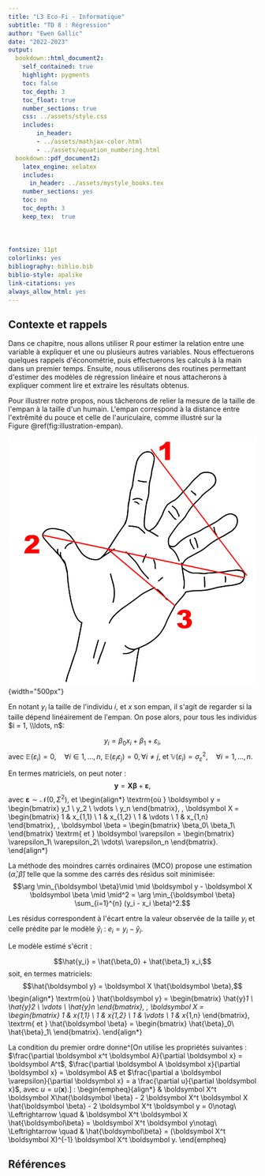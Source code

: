 ```yaml
---
title: "L3 Eco-Fi - Informatique"
subtitle: "TD 8 : Régression"
author: "Ewen Gallic"
date: "2022-2023"
output:
  bookdown::html_document2:
    self_contained: true
    highlight: pygments
    toc: false
    toc_depth: 3
    toc_float: true
    number_sections: true
    css: ../assets/style.css
    includes:
        in_header: 
        - ../assets/mathjax-color.html
        - ../assets/equation_numbering.html
  bookdown::pdf_document2:
    latex_engine: xelatex
    includes:
      in_header: ../assets/mystyle_books.tex
    number_sections: yes
    toc: no
    toc_depth: 3
    keep_tex:  true
  
  
  
fontsize: 11pt
colorlinks: yes
bibliography: biblio.bib
biblio-style: apalike
link-citations: yes
always_allow_html: yes
---
```


## Contexte et rappels

Dans ce chapitre, nous allons utiliser R pour estimer la relation entre une variable à expliquer et une ou plusieurs autres variables. Nous effectuerons quelques rappels d'économétrie, puis effectuerons les calculs à la main dans un premier temps. Ensuite, nous utiliserons des routines permettant d'estimer des modèles de régression linéaire et nous attacherons à expliquer comment lire et extraire les résultats obtenus.

Pour illustrer notre propos, nous tâcherons de relier la mesure de la taille de l'empan à la taille d'un humain. L'empan correspond à la distance entre l'extrêmité du pouce et celle de l'auriculaire, comme illustré sur la Figure \@ref(fig:illustration-empan).

![(#fig:illustration-empan) Schéma montrant que l'empan correspond à la distance entre l'extrêmité du pouce et celle de l'auriculaire.](figs/Mesures_de_la_main_artlibre_jnl.png "Le trait no 2 figure un empan. Source:  https://fr.wiktionary.org/wiki/empan"){width="500px"}


En notant $y_i$ la taille de l'individu $i$, et $x$ son empan, il s'agit de regarder si la taille dépend linéairement de l'empan. On pose alors, pour tous les individus $i = 1, \\ldots, n$:

$$y_i = \beta_0 x_i + \beta_1 + \varepsilon_i,$$
avec $\mathbb{E}(\varepsilon_i) = 0, \quad \forall i \in 1,\ldots, n$, $\mathbb{E}(\varepsilon_i \varepsilon_j) = 0, \forall i \ne j$, et $\mathbb{V}(\varepsilon_i) = \sigma^2_{\varepsilon}, \quad \forall i = 1, \ldots, n.$

En termes matriciels, on peut noter :
$$\boldsymbol y = \boldsymbol X \boldsymbol \beta + \boldsymbol \varepsilon,$$
avec $\boldsymbol \varepsilon \sim \mathcal{N}(0, \Sigma^2)$, et 
\begin{align*}
  \textrm{où } \boldsymbol y = \begin{bmatrix}
		y_1 \\ y_2 \\ \vdots \\ y_n
	\end{bmatrix}, \, \boldsymbol X = \begin{bmatrix}
	  1 & x_{1,1}  \\
	  1 & x_{1,2}  \\
	  1 & \vdots  \\
	  1 & x_{1,n} 
 \end{bmatrix}, \, \boldsymbol \beta =  \begin{bmatrix}
 	\beta_0\\
 	\beta_1\\
 \end{bmatrix} \textrm{ et } \boldsymbol \varepsilon = \begin{bmatrix}
   \varepsilon_1\\
   \varepsilon_2\\
 	\vdots\\
 	\varepsilon_n
 \end{bmatrix}.
\end{align*}

La méthode des moindres carrés ordinaires (MCO) propose une estimation $(\hat\alpha, \hat\beta)$ telle que la somme des carrés des résidus soit minimisée:
$$\arg \min_{\boldsymbol \beta}\mid \mid \boldsymbol y - \boldsymbol X \boldsymbol \beta \mid \mid^2 = \arg \min_{\boldsymbol \beta} \sum_{i=1}^{n} (y_i - x_i \beta)^2.$$

Les résidus correspondent à l'écart entre la valeur observée de la taille $y_i$ et celle prédite par le modèle $\hat y_i$ : $e_i = y_i - \hat y_i$.

Le modèle estimé s'écrit :

$$\hat{y_i} = \hat{\beta_0} + \hat{\beta_1} x_i,$$
soit, en termes matriciels:
$$\hat{\boldsymbol y} = \boldsymbol X \hat{\boldsymbol \beta},$$
\begin{align*}
	\textrm{où } \hat{\boldsymbol y} = \begin{bmatrix}
		\hat{y}_1 \\ \hat{y}_2 \\ \vdots \\ \hat{y}_n
	\end{bmatrix}, \, \boldsymbol X = \begin{bmatrix}
	  1 & x_{1,1} \\
	  1 & x_{1,2} \\
	  1 & \vdots \\
	  1 & x_{1,n}
 \end{bmatrix}, \textrm{ et } \hat{\boldsymbol \beta} =  \begin{bmatrix}
  \hat{\beta}_0\\
 	\hat{\beta}_1\\
 \end{bmatrix}.
\end{align*}

La condition du premier ordre donne^[On utilise les propriétés suivantes : $\frac{\partial \boldsymbol x^t \boldsymbol A}{\partial \boldsymbol x} = \boldsymbol A^t$, $\frac{\partial \boldsymbol A \boldsymbol x}{\partial \boldsymbol x} = \boldsymbol A$ et $\frac{\partial a \boldsymbol \varepsilon}{\partial \boldsymbol x} = a \frac{\partial u}{\partial \boldsymbol x}$, avec $u = u(\boldsymbol x)$.] :
\begin{empheq}{align*}
& \boldsymbol X^t \boldsymbol X\hat{\boldsymbol \beta} - 2 \boldsymbol X^t \boldsymbol X \hat{\boldsymbol \beta} - 2 \boldsymbol X^t \boldsymbol y = 0\notag\\
  \Leftrightarrow \quad & \boldsymbol X^t \boldsymbol X \hat{\boldsymbol\beta} = \boldsymbol X^t \boldsymbol y\notag\\
	\Leftrightarrow \quad & \hat{\boldsymbol\beta} = (\boldsymbol X^t \boldsymbol X)^{-1} \boldsymbol X^t \boldsymbol y.
\end{empheq}


<!-- # Seance 7 -->
<!-- # regressions -->

<!-- # Seance 8 -->
<!-- # Fonctions -->
<!-- # Boucles -->


<!-- # Seance 10 -->
<!-- # Graphiques -->

<!-- # Seance 11 -->
<!-- # Graphiques -->

## Références
